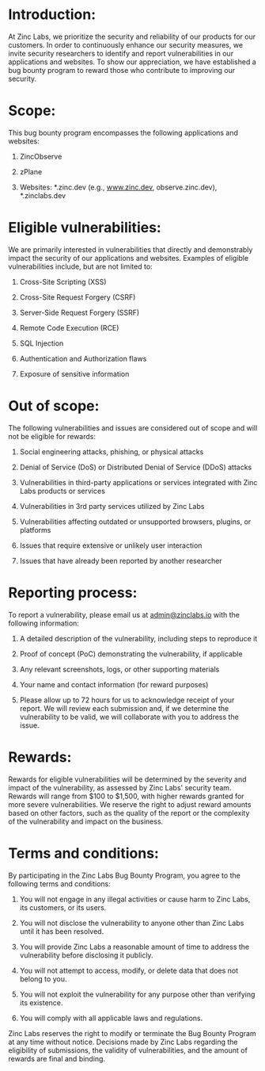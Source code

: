 # Introduction:

At Zinc Labs, we prioritize the security and reliability of our products for our customers. In order to continuously enhance our security measures, we invite security researchers to identify and report vulnerabilities in our applications and websites. To show our appreciation, we have established a bug bounty program to reward those who contribute to improving our security.

# Scope:

This bug bounty program encompasses the following applications and websites:

1.  ZincObserve

2.  zPlane

3.  Websites: *.zinc.dev (e.g., www.zinc.dev, observe.zinc.dev), *.zinclabs.dev

# Eligible vulnerabilities:

We are primarily interested in vulnerabilities that directly and demonstrably impact the security of our applications and websites. Examples of eligible vulnerabilities include, but are not limited to:

1.  Cross-Site Scripting (XSS)

2.  Cross-Site Request Forgery (CSRF)

3.  Server-Side Request Forgery (SSRF)

4.  Remote Code Execution (RCE)

5.  SQL Injection

6.  Authentication and Authorization flaws

7.  Exposure of sensitive information

# Out of scope:

The following vulnerabilities and issues are considered out of scope and will not be eligible for rewards:

1.  Social engineering attacks, phishing, or physical attacks

2.  Denial of Service (DoS) or Distributed Denial of Service (DDoS) attacks

3.  Vulnerabilities in third-party applications or services integrated with Zinc Labs products or services

4.  Vulnerabilities in 3rd party services utilized by Zinc Labs

5.  Vulnerabilities affecting outdated or unsupported browsers, plugins, or platforms

6.  Issues that require extensive or unlikely user interaction

7.  Issues that have already been reported by another researcher

# Reporting process:

To report a vulnerability, please email us at admin@zinclabs.io with the following information:

1.  A detailed description of the vulnerability, including steps to reproduce it

2.  Proof of concept (PoC) demonstrating the vulnerability, if applicable

3.  Any relevant screenshots, logs, or other supporting materials

4.  Your name and contact information (for reward purposes)

5.  Please allow up to 72 hours for us to acknowledge receipt of your report. We will review each submission and, if we determine the vulnerability to be valid, we will collaborate with you to address the issue.

# Rewards:

Rewards for eligible vulnerabilities will be determined by the severity and impact of the vulnerability, as assessed by Zinc Labs' security team. Rewards will range from $100 to $1,500, with higher rewards granted for more severe vulnerabilities. We reserve the right to adjust reward amounts based on other factors, such as the quality of the report or the complexity of the vulnerability and impact on the business.

# Terms and conditions:

By participating in the Zinc Labs Bug Bounty Program, you agree to the following terms and conditions:

1.  You will not engage in any illegal activities or cause harm to Zinc Labs, its customers, or its users.

2.  You will not disclose the vulnerability to anyone other than Zinc Labs until it has been resolved.

3.  You will provide Zinc Labs a reasonable amount of time to address the vulnerability before disclosing it publicly.

4.  You will not attempt to access, modify, or delete data that does not belong to you.

5.  You will not exploit the vulnerability for any purpose other than verifying its existence.

6.  You will comply with all applicable laws and regulations.

Zinc Labs reserves the right to modify or terminate the Bug Bounty Program at any time without notice. Decisions made by Zinc Labs regarding the eligibility of submissions, the validity of vulnerabilities, and the amount of rewards are final and binding.